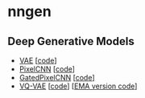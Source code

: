 # nngen

## Deep Generative Models

- [VAE](https://arxiv.org/abs/1312.6114) [[code](models/vae.ipynb)]
- [PixelCNN](https://arxiv.org/abs/1601.06759) [[code](models/pixelcnn.ipynb)]
- [GatedPixelCNN](https://arxiv.org/abs/1606.05328) [[code](models/gated_pixelcnn.ipynb)]
- [VQ-VAE](https://arxiv.org/abs/1711.00937) [[code](models/vq_vae.ipynb)] [[EMA version code](models/vq_vae_ema.ipynb)]
